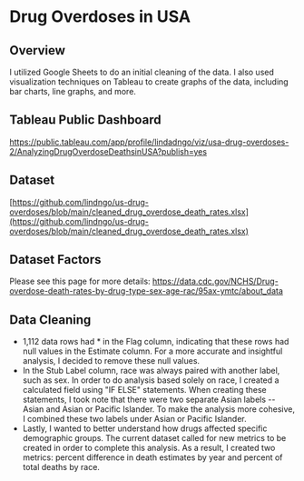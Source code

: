 # Drug Overdoses in USA

## Overview
I utilized Google Sheets to do an initial cleaning of the data. I also used visualization techniques on Tableau to create graphs of the data, including bar charts, line graphs, and more.

## Tableau Public Dashboard
https://public.tableau.com/app/profile/lindadngo/viz/usa-drug-overdoses-2/AnalyzingDrugOverdoseDeathsinUSA?publish=yes

## Dataset
[https://github.com/lindngo/us-drug-overdoses/blob/main/cleaned_drug_overdose_death_rates.xlsx](https://github.com/lindngo/us-drug-overdoses/blob/main/cleaned_drug_overdose_death_rates.xlsx)

## Dataset Factors
Please see this page for more details: https://data.cdc.gov/NCHS/Drug-overdose-death-rates-by-drug-type-sex-age-rac/95ax-ymtc/about_data

## Data Cleaning
- 1,112 data rows had * in the Flag column, indicating that these rows had null values in the Estimate column. For a more accurate and insightful analysis, I decided to remove these null values.
- In the Stub Label column, race was always paired with another label, such as sex. In order to do analysis based solely on race, I created a calculated field using "IF ELSE" statements. When creating these statements, I took note that there were two separate Asian labels -- Asian and Asian or Pacific Islander. To make the analysis more cohesive, I combined these two labels under Asian or Pacific Islander.
- Lastly, I wanted to better understand how drugs affected specific demographic groups. The current dataset called for new metrics to be created in order to complete this analysis. As a result, I created two metrics: percent difference in death estimates by year and percent of total deaths by race. 
